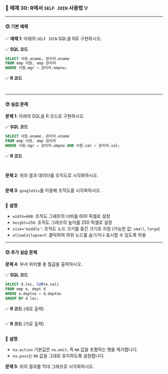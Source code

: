 ### 🎯 예제 30: R에서 `SELF JOIN` 사용법 💡

---

#### **😊 기본 예제**

✅ **예제 1**: 아래의 `SELF JOIN` SQL을 R로 구현하시오.

✅ **SQL 코드**
```sql
SELECT 사원.ename, 관리자.ename
FROM emp 사원, emp 관리자
WHERE 사원.mgr = 관리자.empno;
```

✅ **R 코드**
```r



```

---

#### **😊 실습 문제**

**문제 1**: 아래의 SQL을 R 코드로 구현하시오.

✅ **SQL 코드**
```sql
SELECT 사원.ename, 관리자.ename
FROM emp 사원, emp 관리자
WHERE 사원.mgr = 관리자.empno AND 사원.sal > 관리자.sal;
```

✅ **R 코드**
```r



```

**문제 2**: 위의 결과 데이터를 조직도로 시각화하시오.
```r

```

**문제 3**: `googleVis`를 이용해 조직도를 시각화하시오.
```r

```

📌 **설명**:
- `width=600`: 조직도 그래프의 너비를 600 픽셀로 설정
- `height=250`: 조직도 그래프의 높이를 250 픽셀로 설정
- `size='middle'`: 조직도 노드 크기를 중간 크기로 지정 (가능한 값: `small`, `large`)
- `allowCollapse=T`: 클릭하여 하위 노드를 숨기거나 표시할 수 있도록 허용

---

#### **😊 추가 실습 문제**

**문제 4**: 부서 위치별 총 월급을 출력하시오.

✅ **SQL 코드**
```sql
SELECT d.loc, SUM(e.sal)
FROM emp e, dept d
WHERE e.deptno = d.deptno
GROUP BY d.loc;
```

✅ **R 코드** (세로 출력)
```r

```

✅ **R 코드** (가로 출력)
```r

```

📌 **설명**:
- `na.action` 기본값은 `na.omit`, 즉 `NA` 값을 포함하는 행을 제거합니다.
- `na.pass`는 `NA` 값을 그대로 유지하도록 설정합니다.

**문제 5**: 위의 결과를 막대 그래프로 시각화하시오.
```r

```
